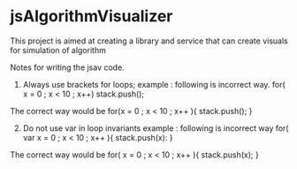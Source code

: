 jsAlgorithmVisualizer
=====================

This project is aimed at creating a library and service that can create visuals for simulation of algorithm


Notes for writing the jsav code.
1. Always use brackets for loops;
example : following is incorrect way.
 for( x = 0 ; x < 10 ; x++)
    stack.push();

 The correct way would be
 for(x = 0 ; x < 10 ; x++ ){
    stack.push();
 }

2. Do not use var in loop invariants
example : following is incorrect way
for( var x = 0 ; x < 10 ; x++ ){
    stack.push(x):
}

The correct way would be
 for( x = 0 ; x < 10 ; x++ ){
    stack.push(x);
 }